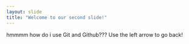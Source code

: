 ```yaml
---
layout: slide
title: "Welcome to our second slide!"
---
```

hmmmm how do i use Git and Github???
Use the left arrow to go back!
